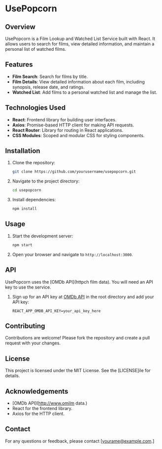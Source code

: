 # UsePopcorn

## Overview

UsePopcorn is a Film Lookup and Watched List Service built with React. It allows users to search for films, view detailed information, and maintain a personal list of watched films.

## Features

- **Film Search**: Search for films by title.
- **Film Details**: View detailed information about each film, including synopsis, release date, and ratings.
- **Watched List**: Add films to a personal watched list and manage the list.

## Technologies Used

- **React**: Frontend library for building user interfaces.
- **Axios**: Promise-based HTTP client for making API requests.
- **React Router**: Library for routing in React applications.
- **CSS Modules**: Scoped and modular CSS for styling components.

## Installation

1. Clone the repository:
   ```bash
   git clone https://github.com/yourusername/usepopcorn.git
   ```
2. Navigate to the project directory:
   ```bash
   cd usepopcorn
   ```
3. Install dependencies:
   ```bash
   npm install
   ```

## Usage

1. Start the development server:
   ```bash
   npm start
   ```
2. Open your browser and navigate to `http://localhost:3000`.

## API

UsePopcorn uses the [OMDb API](httpch film data). You will need an API key to use the service.

1. Sign up for an API key at [OMDb API](http://www.omdbapifile) in the root directory and add your API key:
   ```env
   REACT_APP_OMDB_API_KEY=your_api_key_here
   ```

## Contributing

Contributions are welcome! Please fork the repository and create a pull request with your changes.

## License

This project is licensed under the MIT License. See the [LICENSE]ile for details.

## Acknowledgements

- [OMDb API](http://www.omilm data.)
- React for the frontend library.
- Axios for the HTTP client.

## Contact

For any questions or feedback, please contact [yourame@example.com.]
